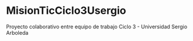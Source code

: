 # MisionTicCiclo3Usergio
Proyecto colaborativo entre equipo de trabajo Ciclo 3 - Universidad Sergio Arboleda
